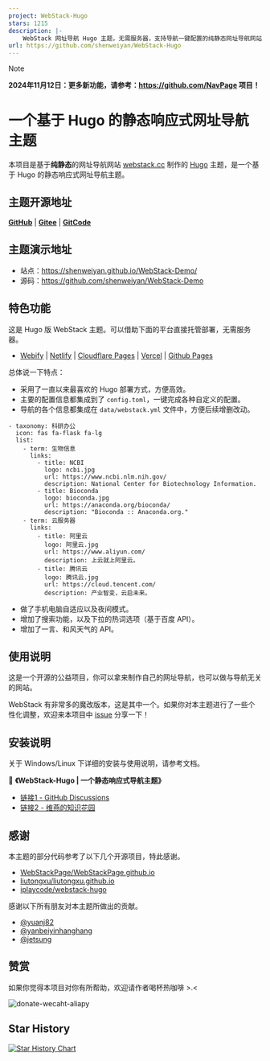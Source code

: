```yaml
---
project: WebStack-Hugo
stars: 1215
description: |-
    WebStack 网址导航 Hugo 主题，无需服务器，支持导航一键配置的纯静态网址导航网站。
url: https://github.com/shenweiyan/WebStack-Hugo
---
```


> [!NOTE]
> **2024年11月12日：更多新功能，请参考：<https://github.com/NavPage> 项目！**


# 一个基于 Hugo 的静态响应式网址导航主题 

本项目是基于**纯静态**的网址导航网站 [webstack.cc](https://github.com/WebStackPage/WebStackPage.github.io) 制作的 [Hugo](https://gohugo.io/) 主题，是一个基于 Hugo 的静态响应式网址导航主题。<br/>

## 主题开源地址

[**GitHub**](https://github.com/shenweiyan/WebStack-Hugo) | [**Gitee**](https://gitee.com/shenweiyan/WebStack-Hugo) | [**GitCode**](https://gitcode.com/shenweiyan/WebStack-Hugo)

## 主题演示地址

- 站点：<https://shenweiyan.github.io/WebStack-Demo/>
- 源码：<https://github.com/shenweiyan/WebStack-Demo>


## 特色功能

这是 Hugo 版 WebStack 主题。可以借助下面的平台直接托管部署，无需服务器。
- [Webify](https://webify.cloudbase.net/) | [Netlify](https://app.netlify.com/) | [Cloudflare Pages](https://pages.cloudflare.com) | [Vercel](https://vercel.com) | [Github Pages](https://pages.github.com/)

总体说一下特点：

- 采用了一直以来最喜欢的 Hugo 部署方式，方便高效。
- 主要的配置信息都集成到了 `config.toml`，一键完成各种自定义的配置。
- 导航的各个信息都集成在 `data/webstack.yml` 文件中，方便后续增删改动。
```
- taxonomy: 科研办公
  icon: fas fa-flask fa-lg
  list:
    - term: 生物信息
      links:
        - title: NCBI
          logo: ncbi.jpg
          url: https://www.ncbi.nlm.nih.gov/
          description: National Center for Biotechnology Information.
        - title: Bioconda
          logo: bioconda.jpg
          url: https://anaconda.org/bioconda/
          description: "Bioconda :: Anaconda.org."
    - term: 云服务器
      links:
        - title: 阿里云
          logo: 阿里云.jpg
          url: https://www.aliyun.com/
          description: 上云就上阿里云。
        - title: 腾讯云
          logo: 腾讯云.jpg
          url: https://cloud.tencent.com/
          description: 产业智变，云启未来。
```
- 做了手机电脑自适应以及夜间模式。
- 增加了搜索功能，以及下拉的热词选项（基于百度 API）。
- 增加了一言、和风天气的 API。

## 使用说明

这是一个开源的公益项目，你可以拿来制作自己的网址导航，也可以做与导航无关的网站。

WebStack 有非常多的魔改版本，这是其中一个。如果你对本主题进行了一些个性化调整，欢迎来本项目中 [issue](https://github.com/shenweiyan/WebStack-Hugo/issues) 分享一下！


## 安装说明

关于 Windows/Linux 下详细的安装与使用说明，请参考文档。

📗 **《WebStack-Hugo | 一个静态响应式导航主题》** 
- [链接1 - GitHub Discussions](https://github.com/shenweiyan/Knowledge-Garden/discussions/10)
- [链接2 - 维燕的知识花园](https://weiyan.cc/kg-discussions-10)


## 感谢

本主题的部分代码参考了以下几个开源项目，特此感谢。

- [WebStackPage/WebStackPage.github.io](https://github.com/WebStackPage/WebStackPage.github.io)
- [liutongxu/liutongxu.github.io](https://github.com/liutongxu/liutongxu.github.io)
- [iplaycode/webstack-hugo](https://github.com/iplaycode/webstack-hugo)

感谢以下所有朋友对本主题所做出的贡献。  
- [@yuanj82](https://github.com/yuanj82)        
- [@yanbeiyinhanghang](https://github.com/yinhanghang)     
- [@jetsung](https://github.com/jetsung)

## 赞赏

如果你觉得本项目对你有所帮助，欢迎请作者喝杯热咖啡 >.<

![donate-wecaht-aliapy](https://user-images.githubusercontent.com/26101369/212630361-aa393be8-581e-4a97-bfe2-256e883791fb.jpg)

## Star History

[![Star History Chart](https://api.star-history.com/svg?repos=shenweiyan/WebStack-Hugo&type=Date)](https://star-history.com/#shenweiyan/WebStack-Hugo&Date)


